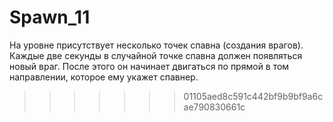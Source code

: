 
# Spawn_11

На уровне присутствует несколько точек спавна (создания врагов).
Каждые две секунды в случайной точке спавна должен появляться новый враг. После этого он начинает двигаться по прямой в том направлении, которое ему укажет спавнер.
>>>>>>> 01105aed8c591c442bf9b9bf9a6cae790830661c
